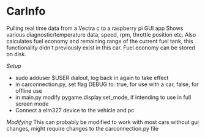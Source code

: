 # CarInfo
Pulling real time data from a Vectra c to a raspberry pi GUI app
Shows various diagnostic/temperature data, speed, rpm, throttle position etc.
Also calculates fuel economy and remaining range of the current fuel tank, this functionality didn't previously exist in this car. 
Fuel economy can be stored on disk.

*Setup*
* sudo adduser $USER dialout, log back in again to take effect
* in carconnection.py, set flag DEBUG to: true, for use with a car, false, for offline use
* in main.py modify pygame.display.set_mode, if intending to use in full screen mode
* Connect a elm327 device to the vehicle and pc

*Modifying*
This can probably be modified to work with most cars without gui changes, might require changes to the carconnection.py file
